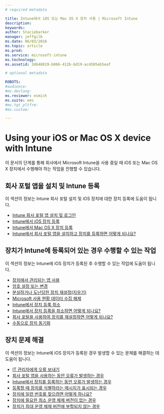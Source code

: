 ```yaml
---
# required metadata

title: Intune에서 iOS 또는 Mac OS X 장치 사용 | Microsoft Intune
description:
keywords:
author: Staciebarker
manager: jeffgilb
ms.date: 06/03/2016
ms.topic: article
ms.prod:
ms.service: microsoft-intune
ms.technology:
ms.assetid: 3d648819-b866-412b-bd19-ac4505eb5eaf

# optional metadata

ROBOTS:
#audience:
#ms.devlang:
ms.reviewer: esmich
ms.suite: ems
#ms.tgt_pltfrm:
#ms.custom:

---
```


# Using your iOS or Mac OS X device with Intune

이 문서의 단계를 통해 회사에서 Microsoft Intune을 사용 중일 때 iOS 또는 Mac OS X 장치에서 수행해야 하는 작업을 진행할 수 있습니다.

## 회사 포털 앱을 설치 및 Intune 등록

이 섹션의 정보는 Intune 회사 포털 설치 및 iOS 장치에 대한 장치 등록에 도움이 됩니다.

- [Intune 회사 포털 앱 설치 및 로그인](install-and-sign-in-to-the-intune-company-portal-app-ios.md)</br>
- [Intune에서 iOS 장치 등록](enroll-your-device-in-intune-ios.md)</br>
- [Intune에서 Mac OS X 장치 등록](enroll-your-device-in-intune-mac-os-x.md)</br>
- [Intune에서 회사 포털 앱을 설치하고 장치를 등록하면 어떻게 되나요?](what-happens-if-you-install-the-Company-Portal-app-and-enroll-your-device-in-intune-ios.md)</br>

## 장치가 Intune에 등록되어 있는 경우 수행할 수 있는 작업

이 섹션의 정보는 Intune에 iOS 장치가 등록된 후 수행할 수 있는 작업에 도움이 됩니다.

- [장치에서 관리되는 앱 사용](use-managed-apps-on-your-device-ios.md)</br>
- [암호 설정 또는 변경](set-or-change-your-passcode-ios.md)</br>
- [분실하거나 도난당한 장치 재설정(지우기)](reset-erase-your-lost-or-stolen-device-ios.md)</br>
- [Microsoft 사용 현황 데이터 수집 해제](turn-off-microsoft-usage-data-collection-ios.md)</br>
- [Intune에서 장치 등록 취소](unenroll-your-device-from-intune-ios.md)</br>
- [Intune에서 장치 등록을 취소하면 어떻게 되나요?](what-happens-if-you-unenroll-your-device-from-intune-ios.md)</br>
- [회사 포털을 사용하여 장치를 재설정하면 어떻게 되나요?](what-happens-if-you-reset-your-device-using-the-company-portal-ios.md)</br>
- [수동으로 장치 동기화](sync-your-device-manually-ios.md)

## 장치 문제 해결

이 섹션의 정보는 Intune에 iOS 장치가 등록된 경우 발생할 수 있는 문제를 해결하는 데 도움이 됩니다.

- [IT 관리자에게 오류 보내기](send-errors-to-your-it-admin-ios.md)</br>
- [회사 포털 앱을 사용하는 동안 오류가 발생하는 경우](you-get-an-error-while-using-the-company-portal-app-ios.md)</br>
- [Intune에서 장치를 등록하는 동안 오류가 발생하는 경우](you-see-errors-while-trying-to-enroll-your-device-in-intune-ios.md)</br>
- [등록할 때 장치를 식별하라는 메시지가 표시되는 경우](you-are-asked-to-identify-your-device-when-trying-to-enroll-ios.md)</br>
- [장치에 일련 번호를 찾으려면 어떻게 하나요?](how-do-i-find-the-serial-number-on-my-device-ios.md)</br>
- [장치에 필요한 최소 운영 체제 버전이 없는 경우](device-doesnt-have-the-required-minimum-operating-system-version-ios.md)</br>
- [장치가 최대 운영 체제 버전에 부합되지 않는 경우](device-doesnt-comply-with-the-maximum-operating-system-version-ios.md)




<!--HONumber=Jun16_HO1-->


